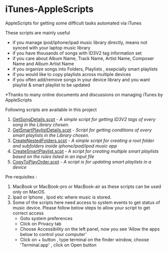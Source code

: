 # iTunes-AppleScripts
AppleScripts for getting some difficult tasks automated via iTunes

These scripts are mainly useful 
- if you manage ipod/iphone/ipad music library directly, means not synced with your laptop music library
- if you have thousands of songs with ID3V2 tag information set
- if you care about Album Name, Track Name, Artist Name, Composer Name and Album Artist Name
- if you organize songs into Folders, Playlists , esepcially smart playlists
- if you would like to copy playlists across multiple devices
- if you often add/remove songs in your device library and you want playlist & smart playlist to be updated


*Thanks to many online documents and discussions on managing iTunes by AppleScripts 


Following scripts are available in this project

1. [GetSongDetails.scpt](Scripts/GetSongDetails.scpt) - _A simple script for getting ID3V2 tags of every song in the Library chosen._
2. [GetSmartPlaylistDetails.scpt](Scripts/GetSmartPlaylistDetails.scpt) - _Script for getting conditions of every smart playlists in the Library chosen._
3. [CreateNestedFolders.scpt](Scripts/CreateNestedFolders.scpt) - _A simple script for creating a root folder and subfolders inside iphone/ipad/ipod music app_
4. [CreateSmartPlaylist.scpt](Scripts/CreateSmartPlaylist.scpt) - _A script for creating multiple smart playlists based on the rules listed in an input file_
5. [CopyToPlayOrder.scpt](Scripts/CopyToPlayOrder.scpt) - _A script is for updating smart playlists in a device_


Pre-requisites : 
1. MacBook or MacBook-pro or MacBook-air as these scripts can be used only on MacOS.
1. Ipad or Iphone , Ipod etc where music is stored.
1. Some of the scripts here  need access to system events to get status of music device. Please follow below steps to allow your script to get correct access
   * Goto system preferences
   * Click on Privacy tab
   * Choose Accessibility on the left panel, now you see 'Allow the apps below to control your computer'
   * Click on + button , type terminal on the finder window, choose 'Terminal.app' , click on Open button
